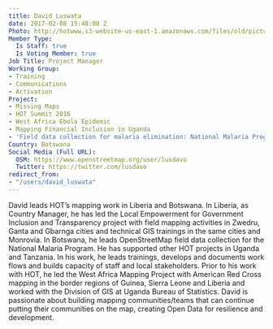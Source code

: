 ```yaml
---
title: David Luswata
date: 2017-02-08 15:48:00 Z
Photo: http://hotwww.s3-website-us-east-1.amazonaws.com/files/old/pictures/picture-358-1487343133.jpg
Member Type:
  Is Staff: true
  Is Voting Member: true
Job Title: Project Manager
Working Group:
- Training
- Communications
- Activation
Project:
- Missing Maps
- HOT Summit 2016
- West Africa Ebola Epidemic
- Mapping Financial Inclusion in Uganda
- 'Field data collection for malaria elimination: National Malaria Programme'
Country: Botswana
Social Media (Full URL):
  OSM: https://www.openstreetmap.org/user/lusdavo
  Twitter: https://twitter.com/lusdavo
redirect_from:
- "/users/david_luswata"
---
```


David leads HOT’s mapping work in Liberia and Botswana. In Liberia, as Country Manager, he has led the Local Empowerment for Government Inclusion and Transparency project with field mapping activities in Zwedru, Ganta and Gbarnga cities and technical GIS trainings in the same cities and Monrovia. In Botswana, he leads OpenStreetMap field data collection for the National Malaria Program. He has supported other HOT projects in Uganda and Tanzania. In his work, he leads trainings, develops and documents work flows and builds capacity of staff and local stakeholders. Prior to his work with HOT, he led the West Africa Mapping Project with American Red Cross mapping in the border regions of Guinea, Sierra Leone and Liberia and worked with the Division of GIS at Uganda Bureau of Statistics. David is passionate about building mapping communities/teams that can continue putting their communities on the map, creating Open Data for resilience and development.
